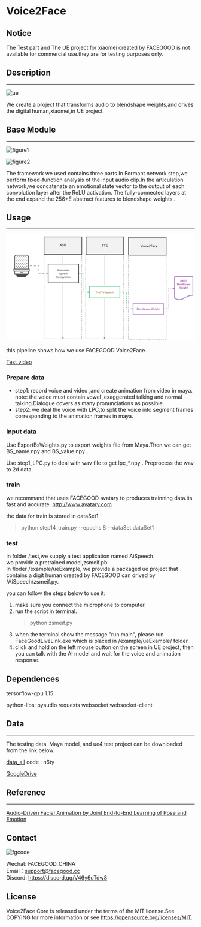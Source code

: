 # Voice2Face

## Notice
   The Test part and  The UE project for xiaomei created by FACEGOOD  is not available for commercial use.they are for testing purposes only.

## Description
---
![ue](rsc/ue.png)


We create a project that transforms audio to blendshape weights,and drives the digital human,xiaomei,in UE project.


## Base Module
---

![figure1](rsc/net.png)

![figure2](rsc/layers.png)


The framework we used contains three parts.In Formant network step,we perform fixed-function analysis of the input audio clip.In the articulation network,we concatenate an emotional state vector to the output of each convolution layer after the ReLU activation. The fully-connected layers at the end expand the 256+E abstract features to  blendshape weights .


## Usage
---
![pipeline](/rsc/pipeline.PNG)


this pipeline shows how we use FACEGOOD Voice2Face.



[Test video](https://www.youtube.com/watch?v=f6DcsZCsOWM&ab_channel=MicrosoftDeveloper)

### Prepare data

- step1: record voice and video ,and create animation from video in maya.
    note: the voice must contain vowel ,exaggerated talking and normal talking.Dialogue covers as many pronunciations as possible.
- step2: we deal the voice with LPC,to split the voice into segment frames corresponding  to the animation frames in maya.


### Input data

Use ExportBsWeights.py to export weights file from Maya.Then we can get BS_name.npy and BS_value.npy .

Use step1_LPC.py to deal with wav file to get lpc_*.npy .
Preprocess the wav to 2d data.

### train

we recommand that uses FACEGOOD avatary to produces trainning data.its fast and accurate.
http://www.avatary.com

the data for train is stored in dataSet1 

> python step14_train.py --epochs 8 --dataSet dataSet1

### test

In folder /test,we supply a test application named AiSpeech.  
wo provide a pretrained model,zsmeif.pb  
In floder /example/ueExample, we provide a packaged ue project that contains a digit human created by FACEGOOD can drived by /AiSpeech/zsmeif.py.

you can follow the steps below to use it:
1.  make sure you connect the microphone to computer.
2.  run the script in terminal. 
    > python zsmeif.py
3.  when the terminal show the message "run main", please run FaceGoodLiveLink.exe which is placed in /example/ueExample/ folder.
4.  click and hold on the left mouse button on the screen in UE project, then you can talk with the AI model and wait for the voice and animation response. 


## Dependences

tersorflow-gpu 1.15

python-libs:
    pyaudio
    requests
    websocket
    websocket-client


## Data
---

The testing data, Maya model, and ue4 test project can be downloaded from the link below.

[data_all](https://pan.baidu.com/s/1CGSzn639PUE7cUYnX4I3fQ) code : n6ty

[GoogleDrive](https://drive.google.com/drive/folders/1r7b7sfMebhtG0NSZk1yHzMaHRosb8xd1?usp=sharing)



## Reference
---
[Audio-Driven Facial Animation by Joint End-to-End Learning of Pose and Emotion](chrome-extension://oemmndcbldboiebfnladdacbdfmadadm/https://research.nvidia.com/sites/default/files/publications/karras2017siggraph-paper_0.pdf)

## Contact


![fgcode](rsc/fgcode.JPG)

Wechat: FACEGOOD_CHINA  
Email：support@facegood.cc  
Discord:  https://discord.gg/V46y6uTdw8  




## License

Voice2Face Core is released under the terms of the MIT license.See COPYING for more information or see https://opensource.org/licenses/MIT.
